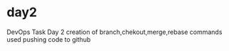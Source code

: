 # day2
DevOps Task Day 2
creation of branch,chekout,merge,rebase commands used
pushing code to github
